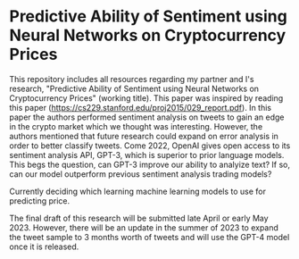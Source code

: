 # Predictive Ability of Sentiment using Neural Networks on Cryptocurrency Prices
This repository includes all resources regarding my partner and I's research, "Predictive Ability of Sentiment using Neural Networks on Cryptocurrency Prices" (working title). This paper was inspired by reading this paper (https://cs229.stanford.edu/proj2015/029_report.pdf). In this paper the authors performed sentiment analysis on tweets to gain an edge in the crypto market which we thought was interesting. However, the authors mentioned that future research could expand on error analysis in order to better classify tweets. Come 2022, OpenAI gives open access to its sentiment analysis API, GPT-3, which is superior to prior language models. This begs the question, can GPT-3 improve our ability to analyize text? If so, can our model outperform previous sentiment analysis trading models? 

Currently deciding which learning machine learning models to use for predicting price. 

The final draft of this research will be submitted late April or early May 2023. However, there will be an update in the summer of 2023 to expand the tweet sample to 3 months worth of tweets and will use the GPT-4 model once it is released. 

